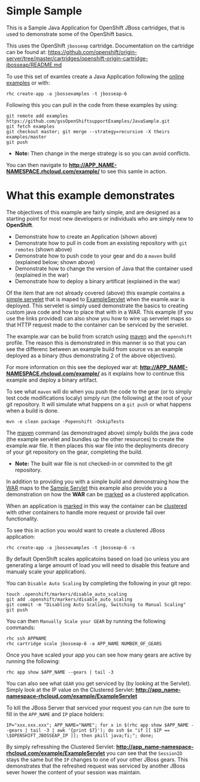 Simple Sample
==========

This is a Sample Java Application for OpenShift JBoss cartridges, that is used to demonstrate some of the 
OpenShift basics. 

This uses the OpenShift `jbosseap` cartridge. Documentation on the cartridge can be found at: 
https://github.com/openshift/origin-server/tree/master/cartridges/openshift-origin-cartridge-jbosseap/README.md

To use this set of examles create a Java Application following the 
[online examples](https://www.openshift.com/get-started/) or with:

```
rhc create-app -a jbossexamples -t jbosseap-6
```
Following this you can pull in the code from these examples by using:

```
git remote add examples https://github.com/gssOpenShiftsupportExamples/JavaSample.git
git fetch examples
git checkout master; git merge --strategy=recursive -X theirs examples/master
git push
```
- **Note:** Then change in the merge strategy is so you can avoid conflicts. 

You can then navigate to **http://APP_NAME-NAMESPACE.rhcloud.com/example/** to see this samle in action.

What this example demonstrates
==========

The objectives of this example are fairly simple, and are designed as a starting point for most new developers 
or individuals who are simply new to **OpenShift**. 
- Demonstrate how to create an Application (shown above) 
- Demonstrate how to pull in code from an exsisting repository with `git remotes` (shown above)
- Demonstrate how to push code to your gear and do a `maven` build (explained below; shown above)
- Demonstrate how to change the version of Java that the container used (explained in the war)
- Demonstrate how to deploy a binary artificat (explained in the war)

Of the item that are not already covered (above) this example contains a 
[simple servelet](https://github.com/gssOpenShiftsupportExamples/JavaSample/blob/master/src/main/java/Sample.java) 
that is maped to 
[ExampleServlet](https://github.com/gssOpenShiftsupportExamples/JavaSample/blob/master/src/main/webapp/WEB-INF/web.xml#L18-L26)
when the examle.war is deployed. This servelet is simply used demonstrate the basics to creating 
custom java code and how to place that with in a WAR. This example (if you use the links provided) can also show you 
how to wire up servelet maps so that HTTP request made to the container can be serviced by the servelet. 

The example.war can be build from scratch using 
[maven](https://github.com/gssOpenShiftsupportExamples/JavaSample/blob/master/pom.xml#L65) and the `openshift` profile. 
The reason this is demonstrated in this manner is so that you can see the differenc between an example build from 
source vs an example deployed as a binary (thus demonstrating 2 of the above objectives). 

For more information on this 
see the deployed war at: **http://APP_NAME-NAMESPACE.rhcloud.com/example/** as it explains how to continue this example
and deploy a binary artifact. 

To see what `maven` will do when you push the code to the gear (or to simply test code modifications localy) simply run 
(the following) at the root of your git repository. It will simulate what happens on a `git push` or what happens when a
build is done. 

```
mvn -e clean package -Popenshift -DskipTests
```

The [maven](https://github.com/gssOpenShiftsupportExamples/JavaSample/blob/master/pom.xml#L65) command (as demonstraged 
above) simply builds the java code (the example servelet and bundles up the other resources) to create the 
example.war file. It then places this war file into the deployments direcory of your git repository on the gear, 
completing the build. 

- **Note:** The built war file is not checked-in or commited to the git repository. 

In addition to providing you with a simple build and demonstraing how the 
[WAR](https://github.com/gssOpenShiftsupportExamples/JavaSample/blob/master/src/main/webapp/WEB-INF/web.xml#L18-L26) 
maps to the [Sample Servlet](https://github.com/gssOpenShiftsupportExamples/JavaSample/blob/master/src/main/java/Sample.java) 
this example also provide you a demonstration on how the **WAR** can be 
[marked](https://github.com/gssOpenShiftsupportExamples/JavaSample/blob/master/src/main/webapp/WEB-INF/web.xml#L8) as 
a clustered application. 

When an application is 
[marked](https://github.com/gssOpenShiftsupportExamples/JavaSample/blob/master/src/main/webapp/WEB-INF/web.xml#L8) 
in this way the container can be 
[clustered](https://github.com/openshift/origin-server/blob/master/cartridges/openshift-origin-cartridge-jbosseap/versions/shared/standalone/configuration/standalone.xml#L303-L337) 
with other containers to handle more request or provide fail over functionality. 

To see this in action you would want to create a clustered JBoss application: 

```
rhc create-app -a jbossexamples -t jbosseap-6 -s
```
By default OpenShift scales applicatoins based on load (so unless you are generating a large amount of load you will 
need to disable this feature and manualy scale your application). 

You can `Disable Auto Scaling` by completing the following in your git repo: 

```
touch .openshift/markers/disable_auto_scaling  
git add .openshift/markers/disable_auto_scaling  
git commit -m "Disabling Auto Scaling, Switching to Manual Scaling"  
git push  
```

You can then `Manually Scale your GEAR` by running the following commands: 

```
rhc ssh APPNAME  
rhc cartridge scale jbosseap-6 -a APP_NAME NUMBER_OF_GEARS
```

Once you have scaled your app you can see how many gears are active by running the following: 

```
rhc app show $APP_NAME --gears | tail -3
```

You can also see what `GEAR` you get serviced by (by looking at the Servlet). Simply look at the IP value
on the Clustered Servlet: **http://app_name-namespace-rhcloud.com/example/ExampleServlet**

To kill the JBoss Server that serviced your request you can run (be sure to fill in the `APP_NAME` and `IP` place holders:

```
IP="xxx.xxx.xxx"; APP_NAME="NAME"; for x in $(rhc app show $APP_NAME --gears | tail -3 | awk '{print $7}'); do ssh $x "if [[ $IP == \$OPENSHIFT_JBOSSEAP_IP ]]; then pkill java;fi;"; done;
```

By simply refresshing the Clustered Servlet: **http://app_name-namespace-rhcloud.com/example/ExampleServlet** 
you can see that the `SessionID` stays the same but the `IP` changes to one of your other JBoss gears. This demonstrates 
that the refreshed request was serviced by another JBoss sever hower the content of your session was maintain. 
